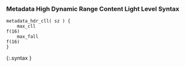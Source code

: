 ### Metadata High Dynamic Range Content Light Level Syntax

~~~~~
metadata_hdr_cll( sz ) {
    max_cll                                                                    f(16)
    max_fall                                                                   f(16)
}
~~~~~
{:.syntax }
